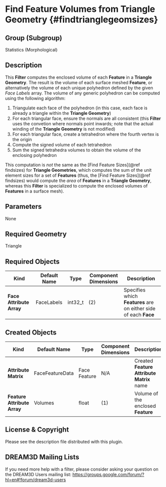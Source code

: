 Find Feature Volumes from Triangle Geometry {#findtrianglegeomsizes}
=============

## Group (Subgroup) ##
Statistics (Morphological)

## Description ##
This **Filter** computes the enclosed volume of each **Feature** in a **Triangle Geometry**.  The result is the volume of each surface meshed **Feature**, or alternatively the volume of each unique polyhedron defined by the given _Face Labels_ array.  The volume of any generic polyhedron can be computed using the following algorithm:

1. Triangulate each face of the polyhedron (in this case, each face is already a triangle within the **Triangle Geometry**)
2. For each triangular face, ensure the normals are all consistent (this **Filter** uses the convetion where normals point inwards; note that the actual winding of the **Triangle Geometry** is not modified)
3. For each triangular face, create a tetrahedron where the fourth vertex is the origin
4. Compute the signed volume of each tetrahedron
5. Sum the signed tetrahedra volumes to obtain the volume of the enclosing polyhedron

This computation is _not_ the same as the [Find Feature Sizes](@ref findsizes) for **Triangle Geometries**, which computes the sum of the unit element sizes for a set of **Features** (thus, the [Find Feature Sizes](@ref findsizes) would compute the _area_ of **Features** in a **Triangle Geometry**, whereas this **Filter** is specialized to compute the enclosed volumes of **Features** in a surface mesh).

## Parameters ##
None

## Required Geometry ##
Triangle

## Required Objects ##

| Kind | Default Name | Type | Component Dimensions | Description |
|------|--------------|------|----------------------|-------------|
| **Face Attribute Array** | FaceLabels | int32_t | (2) | Specifies which **Features** are on either side of each **Face** |

## Created Objects ##

| Kind | Default Name | Type | Component Dimensions | Description |
|------|--------------|------|----------------------|-------------|
| **Attribute Matrix** | FaceFeatureData | Face Feature | N/A | Created **Feature Attribute Matrix** name |
| **Feature Attribute Array** | Volumes |  float | (1) | Volume of the enclosed **Feature** |

## License & Copyright ##

Please see the description file distributed with this plugin.

## DREAM3D Mailing Lists ##

If you need more help with a filter, please consider asking your question on the DREAM3D Users mailing list:
https://groups.google.com/forum/?hl=en#!forum/dream3d-users